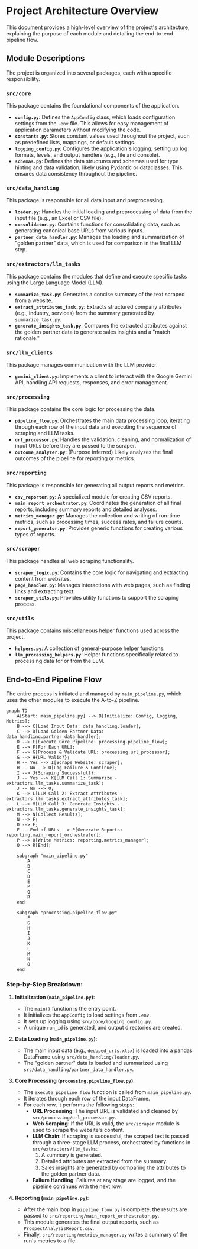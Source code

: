 # Project Architecture Overview

This document provides a high-level overview of the project's architecture, explaining the purpose of each module and detailing the end-to-end pipeline flow.

## Module Descriptions

The project is organized into several packages, each with a specific responsibility.

### `src/core`

This package contains the foundational components of the application.

*   **`config.py`**: Defines the `AppConfig` class, which loads configuration settings from the `.env` file. This allows for easy management of application parameters without modifying the code.
*   **`constants.py`**: Stores constant values used throughout the project, such as predefined lists, mappings, or default settings.
*   **`logging_config.py`**: Configures the application's logging, setting up log formats, levels, and output handlers (e.g., file and console).
*   **`schemas.py`**: Defines the data structures and schemas used for type hinting and data validation, likely using Pydantic or dataclasses. This ensures data consistency throughout the pipeline.

### `src/data_handling`

This package is responsible for all data input and preprocessing.

*   **`loader.py`**: Handles the initial loading and preprocessing of data from the input file (e.g., an Excel or CSV file).
*   **`consolidator.py`**: Contains functions for consolidating data, such as generating canonical base URLs from various inputs.
*   **`partner_data_handler.py`**: Manages the loading and summarization of "golden partner" data, which is used for comparison in the final LLM step.

### `src/extractors/llm_tasks`

This package contains the modules that define and execute specific tasks using the Large Language Model (LLM).

*   **`summarize_task.py`**: Generates a concise summary of the text scraped from a website.
*   **`extract_attributes_task.py`**: Extracts structured company attributes (e.g., industry, services) from the summary generated by `summarize_task.py`.
*   **`generate_insights_task.py`**: Compares the extracted attributes against the golden partner data to generate sales insights and a "match rationale."

### `src/llm_clients`

This package manages communication with the LLM provider.

*   **`gemini_client.py`**: Implements a client to interact with the Google Gemini API, handling API requests, responses, and error management.

### `src/processing`

This package contains the core logic for processing the data.

*   **`pipeline_flow.py`**: Orchestrates the main data processing loop, iterating through each row of the input data and executing the sequence of scraping and LLM tasks.
*   **`url_processor.py`**: Handles the validation, cleaning, and normalization of input URLs before they are passed to the scraper.
*   **`outcome_analyzer.py`**: (Purpose inferred) Likely analyzes the final outcomes of the pipeline for reporting or metrics.

### `src/reporting`

This package is responsible for generating all output reports and metrics.

*   **`csv_reporter.py`**: A specialized module for creating CSV reports.
*   **`main_report_orchestrator.py`**: Coordinates the generation of all final reports, including summary reports and detailed analyses.
*   **`metrics_manager.py`**: Manages the collection and writing of run-time metrics, such as processing times, success rates, and failure counts.
*   **`report_generator.py`**: Provides generic functions for creating various types of reports.

### `src/scraper`

This package handles all web scraping functionality.

*   **`scraper_logic.py`**: Contains the core logic for navigating and extracting content from websites.
*   **`page_handler.py`**: Manages interactions with web pages, such as finding links and extracting text.
*   **`scraper_utils.py`**: Provides utility functions to support the scraping process.

### `src/utils`

This package contains miscellaneous helper functions used across the project.

*   **`helpers.py`**: A collection of general-purpose helper functions.
*   **`llm_processing_helpers.py`**: Helper functions specifically related to processing data for or from the LLM.

## End-to-End Pipeline Flow

The entire process is initiated and managed by `main_pipeline.py`, which uses the other modules to execute the A-to-Z pipeline.

```mermaid
graph TD
    A[Start: main_pipeline.py] --> B[Initialize: Config, Logging, Metrics];
    B --> C[Load Input Data: data_handling.loader];
    C --> D[Load Golden Partner Data: data_handling.partner_data_handler];
    D --> E[Execute Core Pipeline: processing.pipeline_flow];
    E --> F[For Each URL];
    F --> G[Process & Validate URL: processing.url_processor];
    G --> H{URL Valid?};
    H -- Yes --> I[Scrape Website: scraper];
    H -- No --> O[Log Failure & Continue];
    I --> J{Scraping Successful?};
    J -- Yes --> K[LLM Call 1: Summarize - extractors.llm_tasks.summarize_task];
    J -- No --> O;
    K --> L[LLM Call 2: Extract Attributes - extractors.llm_tasks.extract_attributes_task];
    L --> M[LLM Call 3: Generate Insights - extractors.llm_tasks.generate_insights_task];
    M --> N[Collect Results];
    N --> F;
    O --> F;
    F -- End of URLs --> P[Generate Reports: reporting.main_report_orchestrator];
    P --> Q[Write Metrics: reporting.metrics_manager];
    Q --> R[End];

    subgraph "main_pipeline.py"
        A
        B
        C
        D
        E
        P
        Q
        R
    end

    subgraph "processing.pipeline_flow.py"
        F
        G
        H
        I
        J
        K
        L
        M
        N
        O
    end
```

### **Step-by-Step Breakdown:**

1.  **Initialization (`main_pipeline.py`)**:
    *   The `main()` function is the entry point.
    *   It initializes the `AppConfig` to load settings from `.env`.
    *   It sets up logging using `src/core/logging_config.py`.
    *   A unique `run_id` is generated, and output directories are created.

2.  **Data Loading (`main_pipeline.py`)**:
    *   The main input data (e.g., `deduped_urls.xlsx`) is loaded into a pandas DataFrame using `src/data_handling/loader.py`.
    *   The "golden partner" data is loaded and summarized using `src/data_handling/partner_data_handler.py`.

3.  **Core Processing (`processing.pipeline_flow.py`)**:
    *   The `execute_pipeline_flow` function is called from `main_pipeline.py`.
    *   It iterates through each row of the input DataFrame.
    *   For each row, it performs the following steps:
        *   **URL Processing**: The input URL is validated and cleaned by `src/processing/url_processor.py`.
        *   **Web Scraping**: If the URL is valid, the `src/scraper` module is used to scrape the website's content.
        *   **LLM Chain**: If scraping is successful, the scraped text is passed through a three-stage LLM process, orchestrated by functions in `src/extractors/llm_tasks`:
            1.  A summary is generated.
            2.  Detailed attributes are extracted from the summary.
            3.  Sales insights are generated by comparing the attributes to the golden partner data.
        *   **Failure Handling**: Failures at any stage are logged, and the pipeline continues with the next row.

4.  **Reporting (`main_pipeline.py`)**:
    *   After the main loop in `pipeline_flow.py` is complete, the results are passed to `src/reporting/main_report_orchestrator.py`.
    *   This module generates the final output reports, such as `ProspectAnalysisReport.csv`.
    *   Finally, `src/reporting/metrics_manager.py` writes a summary of the run's metrics to a file.
